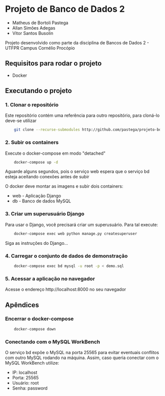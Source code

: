 # Projeto de Banco de Dados 2

* Matheus de Bortoli Pastega
* Allan Simões Adegas
* Vitor Santos Busolin

Projeto desenvolvido como parte da disciplina de Bancos de Dados 2 - UTFPR Campus Cornélio Procópio

## Requisitos para rodar o projeto
* Docker

## Executando o projeto

### 1. Clonar o repositório

Este repositório contém uma referência para outro repositório, para cloná-lo deve-se utilizar

```sh
    git clone --recurse-submodules http://github.com/pastega/projeto-bd2
```

### 2. Subir os containers

Execute o docker-compose em modo "detached"
```sh
    docker-compose up -d
```
Aguarde alguns segundos, pois o serviço web espera que o serviço bd esteja aceitando conexões antes de subir

O docker deve montar as imagens e subir dois containers:
* web - Aplicação Django
* db - Banco de dados MySQL

### 3. Criar um superusuário Django

Para usar o Django, você precisará criar um superusuário. Para tal execute:

```sh
    docker-compose exec web python manage.py createsuperuser
```

Siga as instruções do Django...

### 4. Carregar o conjunto de dados de demonstração

```sh
    docker-compose exec bd mysql -u root -p < demo.sql
```

### 5. Acessar a aplicação no navegador

Acesse o endereço http://localhost:8000 no seu navegador

## Apêndices
### Encerrar o docker-compose
```sh
    docker-compose down
```
### Conectando com o MySQL WorkBench
O serviço bd expõe o MySQL na porta 25565 para evitar eventuais conflitos com outro MySQL rodando na máquina. 
Assim, caso queria conectar com o MySQL WorkBench utilize:

* IP: localhost
* Porta: 25565
* Usuário: root
* Senha: password
